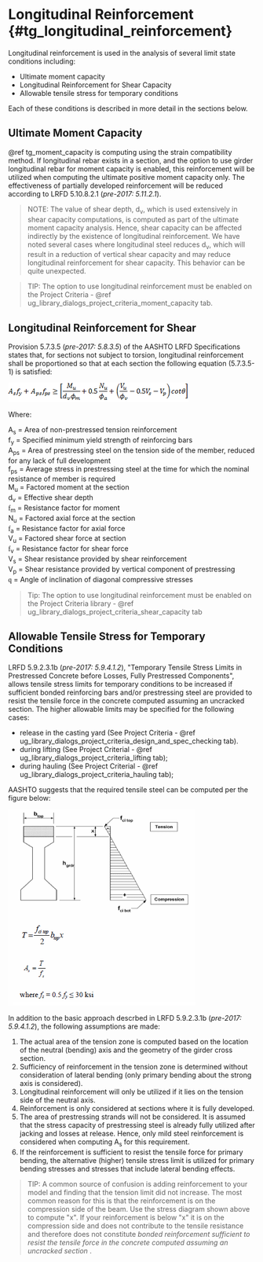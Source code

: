 Longitudinal Reinforcement {#tg_longitudinal_reinforcement}
======================================
Longitudinal reinforcement is used in the analysis of several limit state conditions including:
* Ultimate moment capacity
* Longitudinal Reinforcement for Shear Capacity
* Allowable tensile stress for temporary conditions

Each of these conditions is described in more detail in the sections below.

Ultimate Moment Capacity
------------------------
@ref tg_moment_capacity is computing using the strain compatibility method. If longitudinal rebar exists in a section, and the option to use girder longitudinal rebar for moment capacity is enabled, this reinforcement will be utilized when computing the ultimate positive moment capacity only. The effectiveness of partially developed reinforcement will be reduced according to LRFD 5.10.8.2.1 (*pre-2017: 5.11.2.1*).

> NOTE: The value of shear depth, d<sub>v</sub>, which is used extensively in shear capacity computations, is computed as part of the ultimate moment capacity analysis. Hence, shear capacity can be affected indirectly by the existence of longitudinal reinforcement. We have noted several cases where longitudinal steel reduces d<sub>v</sub>, which will result in a reduction of vertical shear capacity and may reduce longitudinal reinforcement for shear capacity. This behavior can be quite unexpected.

> TIP: The option to use longitudinal reinforcement must be enabled on the Project Criteria - @ref ug_library_dialogs_project_criteria_moment_capacity tab.

Longitudinal Reinforcement for Shear
--------------------------------------
Provision 5.7.3.5 (*pre-2017: 5.8.3.5*) of the AASHTO LRFD Specifications states that, for sections not subject to torsion, longitudinal reinforcement shall be proportioned so that at each section the following equation (5.7.3.5-1) is satisfied:

![](LongitudinalReinforcementForShear.png)

Where:

A<sub>s</sub> = Area of non-prestressed tension reinforcement<br>
f<sub>y</sub> = Specified minimum yield strength of reinforcing bars<br>
A<sub>ps</sub> = Area of prestressing steel on the tension side of the member, reduced for any lack of full development<br>
f<sub>ps</sub> = Average stress in prestressing steel at the time for which the nominal resistance of member is required<br>
M<sub>u</sub> = Factored moment at the section<br>
d<sub>v</sub> = Effective shear depth<br>
<span style="font-family:symbol">f</span><sub>m</sub> = Resistance factor for moment<br>
N<sub>u</sub> = Factored axial force at the section<br>
<span style="font-family:symbol">f</span><sub>a</sub> = Resistance factor for axial force<br>
V<sub>u</sub> = Factored shear force at section<br>
<span style="font-family:symbol">f</span><sub>v</sub> = Resistance factor for shear force<br>
V<sub>s</sub> = Shear resistance provided by shear reinforcement<br>
V<sub>p</sub> = Shear resistance provided by vertical component of prestressing<br>
<span style="font-family:symbol">q</span> = Angle of inclination of diagonal compressive stresses<br>
 
> Tip: The option to use longitudinal reinforcement must be enabled on the Project Criteria library - @ref ug_library_dialogs_project_criteria_shear_capacity tab

Allowable Tensile Stress for Temporary Conditions
----------------------------------------------------
LRFD 5.9.2.3.1b (*pre-2017: 5.9.4.1.2*), "Temporary Tensile Stress Limits in Prestressed Concrete before Losses, Fully Prestressed Components", allows tensile stress limits for temporary conditions to be increased if sufficient bonded reinforcing bars and/or prestressing steel are provided to resist the tensile force in the concrete computed assuming an uncracked section. The higher allowable limits may be specified for the following cases: 
* release in the casting yard (See Project Criteria - @ref ug_library_dialogs_project_criteria_design_and_spec_checking tab).
* during lifting (See Project Criterial - @ref ug_library_dialogs_project_criteria_lifting tab);
* during hauling (See Project Criterial - @ref ug_library_dialogs_project_criteria_hauling tab);

AASHTO suggests that the required tensile steel can be computed per the figure below:

![](IncreasedAllowableTension.gif)


In addition to the basic approach descrbed in LRFD 5.9.2.3.1b (*pre-2017: 5.9.4.1.2*), the following assumptions are made:
1. The actual area of the tension zone is computed based on the location of the neutral (bending) axis and the geometry of the girder cross section.
2. Sufficiency of reinforcement in the tension zone is determined without consideration of lateral bending (only primary bending about the strong axis is considered).
3. Longitudinal reinforcement will only be utilized if it lies on the tension side of the neutral axis. 
4. Reinforcement is only considered at sections where it is fully developed.
5. The area of prestressing strands will not be considered. It is assumed that the stress capacity of prestressing steel is already fully utilized after jacking and losses at release. Hence, only mild steel reinforcement is considered when computing A<sub>s</sub> for this requirement.
6. If the reinforcement is sufficient to resist the tensile force for primary bending, the alternative (higher) tensile stress limit is utilized for primary bending stresses and stresses that include lateral bending effects.

> TIP: A common source of confusion is adding reinforcement to your model and finding that the tension limit did not increase. The most common reason for this is that the reinforcement is on the compression side of the beam. Use the stress diagram shown above to compute "x". If your reinforcement is below "x" it is on the compression side and does not contribute to the tensile resistance and therefore does not constitute _bonded reinforcement sufficient to resist the tensile force in the concrete computed assuming an uncracked section_ .

